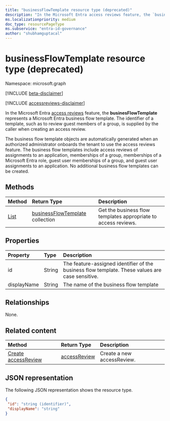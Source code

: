 ```yaml
---
title: "businessFlowTemplate resource type (deprecated)"
description: "In the Microsoft Entra access reviews feature, the `businesFlowTemplate` represents a Microsoft Entra business flow template. The identifier of a template, such as to review guest members of a group, is supplied by the caller when creating an access review."
ms.localizationpriority: medium
doc_type: resourcePageType
ms.subservice: "entra-id-governance"
author: "shubhamguptacal"
---
```


# businessFlowTemplate resource type (deprecated)

Namespace: microsoft.graph

[!INCLUDE [beta-disclaimer](../../includes/beta-disclaimer.md)]

[!INCLUDE [accessreviews-disclaimer](../../includes/accessreviews-disclaimer.md)]

In the Microsoft Entra [access reviews](accessreviews-root.md) feature, the **businesFlowTemplate** represents a Microsoft Entra business flow template. The identifier of a template, such as to review guest members of a group, is supplied by the caller when creating an access review.

The business flow template objects are automatically generated when an authorized administrator onboards the tenant to use the access reviews feature.  The business flow templates include access reviews of assignments to an application, memberships of a group, memberships of a Microsoft Entra role, guest user memberships of a group, and guest user assignments to an application. No additional business flow templates can be created.


## Methods

| Method           | Return Type    |Description|
|:---------------|:--------|:----------|
|[List](../api/businessflowtemplate-list.md) | [businessFlowTemplate](businessflowtemplate.md) collection| Get the business flow templates appropriate to access reviews.|

## Properties
| Property       | Type    |Description|
|:---------------|:--------|:----------|
| id                     |String                | The feature-assigned identifier of the business flow template. These values are case sensitive.                                      |
| displayName            |String                | The name of the business flow template                                                             |


## Relationships

None.

## Related content

| Method           | Return Type    |Description|
|:---------------|:--------|:----------|
|[Create accessReview](../api/accessreview-create.md) |    [accessReview](accessreview.md) |    Create a new accessReview. |


## JSON representation

The following JSON representation shows the resource type.

<!-- {
  "blockType": "resource",
  "optionalProperties": [

  ],
  "@odata.type": "microsoft.graph.businessFlowTemplate"
}-->

```json
{
 "id": "string (identifier)",
 "displayName": "string"
}

```

<!--
{
  "type": "#page.annotation",
  "description": "businessFlowTemplate resource",
  "keywords": "",
  "section": "documentation",
  "tocPath": "",
  "suppressions": []
}
-->
